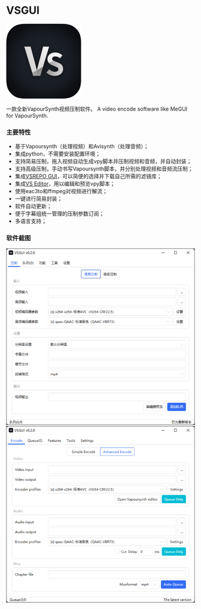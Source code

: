 # VSGUI

![](https://github.com/YohoYang/VSGUI/raw/master/READMEIMG/VSGUI-ICON.png)

一款全新VapourSynth视频压制软件。
A video encode software like MeGUI for VapourSynth.


### 主要特性

- 基于Vapoursynth（处理视频）和Avisynth（处理音频）；
- 集成python，不需要安装配置环境；
- 支持简易压制，拖入视频自动生成vpy脚本并压制视频和音频，并自动封装；
- 支持高级压制，手动书写Vapoursynth脚本，并分别处理视频和音频流压制；
- 集成[VSREPO GUI](https://github.com/theChaosCoder/VSRepoGUI "VSREPO GUI")，可以简便的选择并下载自己所需的滤镜库；
- 集成[VS Editor](https://github.com/YomikoR/VapourSynth-Editor "VS Editor")，用以编辑和预览vpy脚本；
- 使用eac3to和ffmpeg对视频进行解流；
- 一键进行简易封装；
- 软件自动更新；
- 便于字幕组统一管理的压制参数订阅；
- 多语言支持；


### 软件截图

![中文简易压制主界面](https://github.com/YohoYang/VSGUI/raw/master/READMEIMG/1.png)
![英文高级压制主界面](https://github.com/YohoYang/VSGUI/raw/master/READMEIMG/2.png)
